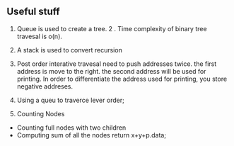 ## Useful stuff

1. Queue is used to create a tree.
2 . Time complexity of binary tree travesal is o(n).
3. A stack is used to convert recursion


4. Post order interative travesal need to push addresses twice. the first address is move to the right. the second address will be used for printing. In order to differentiate the address used for printing, you store negative addreses.

6. Using a queu to traverce lever order;

7. Counting Nodes 
 - Counting full nodes with two children
 - Computing sum of all the nodes  return x+y+p.data;